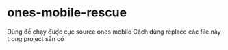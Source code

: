 # ones-mobile-rescue

Dùng để chạy được cục source ones mobile
Cách dùng replace các file này trong project sẵn có
